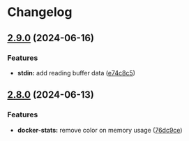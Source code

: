 # Changelog

## [2.9.0](https://github.com/PunGrumpy/dockercolorize/compare/v2.8.0...v2.9.0) (2024-06-16)


### Features

* **stdin:** add reading buffer data ([e74c8c5](https://github.com/PunGrumpy/dockercolorize/commit/e74c8c5be84994a682db18f9e3ea5f6af5a4473f))

## [2.8.0](https://github.com/PunGrumpy/dockercolorize/compare/2.7.1...v2.8.0) (2024-06-13)


### Features

* **docker-stats:** remove color on memory usage ([76dc9ce](https://github.com/PunGrumpy/dockercolorize/commit/76dc9ce0b7eb12232f894e733bc7d7dc5b566ae6))
